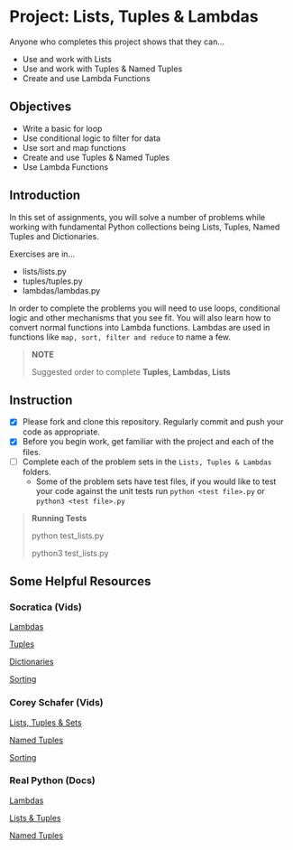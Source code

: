 # Project: Lists, Tuples & Lambdas

Anyone who completes this project shows that they can...

- Use and work with Lists
- Use and work with Tuples & Named Tuples
- Create and use Lambda Functions

## Objectives

- Write a basic for loop
- Use conditional logic to filter for data
- Use sort and map functions
- Create and use Tuples & Named Tuples
- Use Lambda Functions

## Introduction

In this set of assignments, you will solve a number of problems while working with fundamental Python collections being Lists, Tuples, Named Tuples and Dictionaries.

Exercises are in...

- lists/lists.py
- tuples/tuples.py
- lambdas/lambdas.py

In order to complete the problems you will need to use loops, conditional logic and other mechanisms that you see fit. You will also learn how to convert normal functions into Lambda functions. Lambdas are used in functions like `map, sort, filter and reduce` to name a few.

> **NOTE**
>
> Suggested order to complete **Tuples, Lambdas, Lists**

## Instruction

- [x] Please fork and clone this repository. Regularly commit and push your code as appropriate.
- [x] Before you begin work, get familiar with the project and each of the files.
- [ ] Complete each of the problem sets in the `Lists, Tuples & Lambdas` folders.
  - Some of the problem sets have test files, if you would like to test your code against the unit tests run `python <test file>.py` or `python3 <test file>.py`

> **Running Tests**
>
> python test_lists.py
>
> python3 test_lists.py

## Some Helpful Resources

### Socratica (Vids)

[Lambdas](https://www.youtube.com/watch?v=25ovCm9jKfA)

[Tuples](https://www.youtube.com/watch?v=NI26dqhs2Rk)

[Dictionaries](https://www.youtube.com/watch?v=XCcpzWs-CI4)

[Sorting](https://www.youtube.com/watch?v=QtwhlHP_tqc)

### Corey Schafer (Vids)

[Lists, Tuples & Sets](https://www.youtube.com/watch?v=W8KRzm-HUcc)

[Named Tuples](https://www.youtube.com/watch?v=GfxJYp9_nJA)

[Sorting](https://www.youtube.com/watch?v=D3JvDWO-BY4)

### Real Python (Docs)

[Lambdas](https://realpython.com/python-lambda/)

[Lists & Tuples](https://realpython.com/python-lists-tuples/)

[Named Tuples](https://realpython.com/python-namedtuple/)

